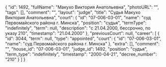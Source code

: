 {
    "id": 1492,
    "fullName": "Макухо Виктория Анатольевна",
    "photoURL": "",
    "tags": [],
    "comment": "",
    "layout": "judge",
    "title": "Судья Макухо Виктория Анатольевна",
    "court": {
        "id": "07-006-03-01",
        "name": "суд Первомайского района г. Минска",
        "position": "судья",
        "termType": "indefinitely",
        "term": null,
        "description": "c 21.04.2000, бессрочно, по указу 210",
        "timestamp": "21.04.2000"
    },
    "previousCourt": null,
    "career": [
        {
            "id": 3044,
            "term": null,
            "type": "appointed",
            "court": {
                "id": "07-006-03-01",
                "name": "суд Первомайского района г. Минска"
            },
            "extra": [],
            "comment": "",
            "house_id": "07-006-03-01",
            "judge_id": 1492,
            "position": "судья",
            "term_type": "indefinitely",
            "timestamp": "2000-04-21",
            "decree_number": "210"
        }
    ]
}
